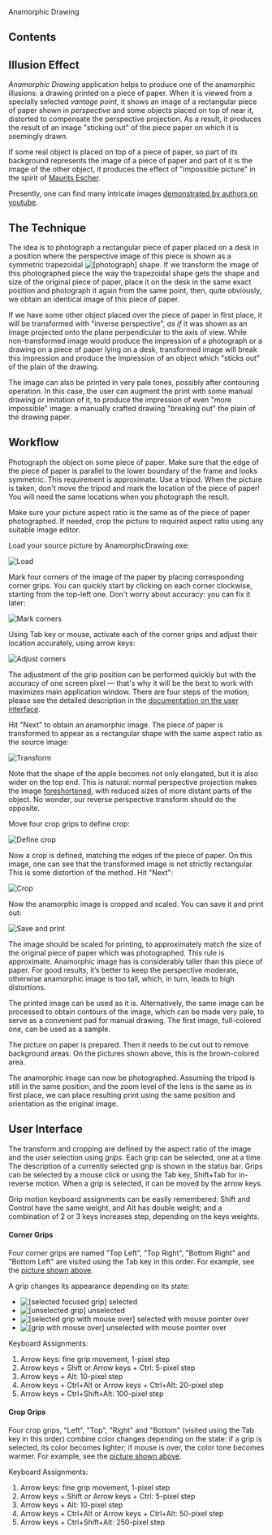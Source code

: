 Anamorphic Drawing[](title)

## Contents[](notoc)

[](toc)

## Illusion Effect

_Anamorphic Drawing_ application helps to produce one of the anamorphic illusions: a drawing printed on a piece of paper. When it is viewed from a specially selected _vantage point_, it shows an image of a rectangular piece of paper shown in _perspective_ and some objects placed on top of near it, distorted to compensate the perspective projection. As a result, it produces the result of an image "sticking out" of the piece paper on which it is seemingly drawn.

If some real object is placed on top of a piece of paper, so part of its background represents the image of a piece of paper and part of it is the image of the other object, it produces the effect of "impossible picture" in the spirit of [Maurits Escher](https://en.wikipedia.org/wiki/M._C._Escher).

Presently, one can find many intricate images [demonstrated by authors on youtube](https://www.youtube.com/results?search_query=anamorphic+illusion).

## The Technique

The idea is to photograph a rectangular piece of paper placed on a desk in a position where the perspective image of this piece is shown as a symmetric trapezoidal <span><img src="photograph.png" alt="[photograph]"/></span> shape. If we transform the image of this photographed piece the way the trapezoidal shape gets the shape and size of the original piece of paper, place it on the desk in the same exact position and photograph it again from the same point, then, quite obviously, we obtain an identical image of this piece of paper.

If we have some other object placed over the piece of paper in first place, it will be transformed with "inverse perspective", _as if_ it was shown as an image projected onto the plane perpendicular to the axis of view. While non-transformed image would produce the impression of a photograph or a drawing on a piece of paper lying on a desk, transformed image will break this impression and produce the impression of an object which "sticks out" of the plain of the drawing.

The image can also be printed in very pale tones, possibly after contouring operation. In this case, the user can augment the print with some manual drawing or imitation of it, to produce the impression of even "more impossible" image: a manually crafted drawing "breaking out" the plain of the drawing paper.

## Workflow

Photograph the object on some piece of paper. Make sure that the edge of the piece of paper is parallel to the lower boundary of the frame and looks symmetric. This requirement is approximate. Use a tripod. When the picture is taken, don't move the tripod and mark the location of the piece of paper! You will need the same locations when you photograph the result.

Make sure your picture aspect ratio is the same as of the piece of paper photographed. If needed, crop the picture to required aspect ratio using any suitable image editor.

<p id="image.step1">Load your source picture by AnamorphicDrawing.exe:</p>

![Load](step1.png)

<p id="image.step2">Mark four corners of the image of the paper by placing corresponding corner grips. You can quickly start by clicking on each corner clockwise, starting from the top-left one. Don't worry about accuracy: you can fix it later:</p>

![Mark corners](step2.png)

<p id="image.step3">Using Tab key or mouse, activate each of the corner grips and adjust their location accurately, using arrow keys:</p>

![Adjust corners](step3.png)

The adjustment of the grip position can be performed quickly but with the accuracy of one screen pixel — that's why it will be the best to work with maximizes main application window. There are four steps of the motion; please see the detailed description in the [documentation on the user interface](#heading.corner-grips).

<p id="image.step4">Hit "Next" to obtain an anamorphic image. The piece of paper is transformed to appear as a rectangular shape with the same aspect ratio as the source image:</p>

![Transform](step4.png)

Note that the shape of the apple becomes not only elongated, but it is also wider on the top end. This is natural: normal perspective projection makes the image [foreshortened](https://en.wikipedia.org/wiki/Perspective_%28graphical%29#Foreshortening), with reduced sizes of more distant parts of the object. No wonder, our reverse perspective transform should do the opposite.  

<p id="image.step5">Move four crop grips to define crop:</p>

![Define crop](step5.png)

<p id="image.step6">Now a crop is defined, matching the edges of the piece of paper. On this image, one can see that the transformed image is not strictly rectangular. This is some distortion of the method. Hit "Next":</p>

![Crop](step6.png)

<p id="image.step6">Now the anamorphic image is cropped and scaled. You can save it and print out:</p>

![Save and print](step7.png)

The image should be scaled for printing, to approximately match the size of the original piece of paper which was photographed. This rule is approximate. Anamorphic image has is considerably taller than this piece of paper.
For good results, it’s better to keep the perspective moderate, otherwise anamorphic image is too tall, which, in turn, leads to high distortions.

The printed image can be used as it is. Alternatively, the same image can be processed to obtain contours of the image, which can be made very pale, to serve as a convenient pad for manual drawing. The first image, full-colored one, can be used as a sample.

The picture on paper is prepared. Then it needs to be cut out to remove background areas. On the pictures shown above, this is the brown-colored area.

The anamorphic image can now be photographed. Assuming the tripod is still in the same position, and the zoom level of the lens is the same as in first place, we can place resulting print using the same position and orientation as the original image.

## User Interface

The transform and cropping are defined by the aspect ratio of the image and the user selection using _grips_. Each grip can be selected, one at a time. The description of a currently selected grip is shown in the status bar. Grips can be selected by a mouse click or using the Tab key, Shift+Tab for in-reverse motion.
When a grip is selected, it can be moved by the arrow keys.

Grip motion keyboard assignments can be easily remembered: Shift and Control have the same weight, and Alt has double weight; and a combination of 2 or 3 keys increases step, depending on the keys weights.

#### Corner Grips

Four corner grips are named "Top Left", "Top Right", "Bottom Right" and "Bottom Left" are visited using the Tab key in this order. For example, see the [picture shown above](#image.step2).

A grip changes its appearance depending on its state:
- <span><img src="Grip-selected.png" alt="[selected focused grip]"/></span> selected
- <span><img src="Grip-unselected.png" alt="[unselected grip]"/></span> unselected
- <span><img src="Grip-selected-mouseOver.png" alt="[selected grip with mouse over]"/></span> selected with mouse pointer over
- <span><img src="Grip-mouseOver.png" alt="[grip with mouse over]"/></span> unselected with mouse pointer over

Keyboard Assignments:
1. Arrow keys: fine grip movement, 1-pixel step
1. Arrow keys + Shift or Arrow keys + Ctrl: 5-pixel step
1. Arrow keys + Alt: 10-pixel step
1. Arrow keys + Ctrl+Alt or Arrow keys + Ctrl+Alt: 20-pixel step
1. Arrow keys + Ctrl+Shift+Alt: 100-pixel step

#### Crop Grips

Four crop grips, "Left", "Top", "Right" and "Bottom" (visited using the Tab key in this order) combine color changes depending on the state: if a grip is selected, its color becomes lighter; if mouse is over, the color tone becomes warmer. For example, see the [picture shown above](#image.step5).

Keyboard Assignments:
1. Arrow keys: fine grip movement, 1-pixel step
1. Arrow keys + Shift or Arrow keys + Ctrl: 5-pixel step
1. Arrow keys + Alt: 10-pixel step
1. Arrow keys + Ctrl+Alt or Arrow keys + Ctrl+Alt: 50-pixel step
1. Arrow keys + Ctrl+Shift+Alt: 250-pixel step
